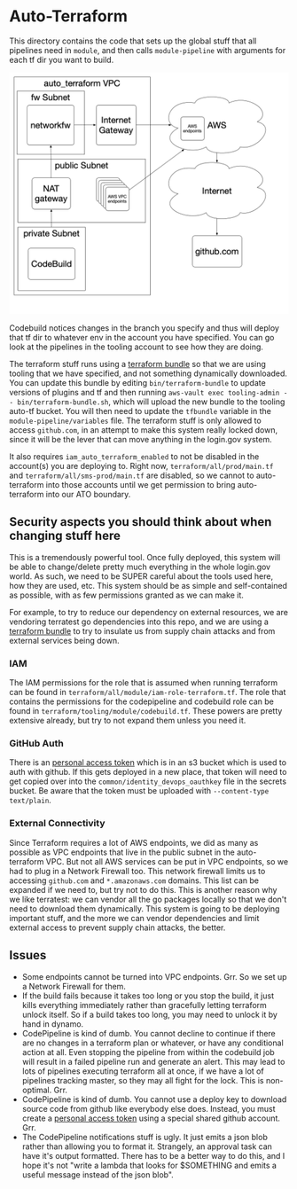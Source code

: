 # Auto-Terraform

This directory contains the code that sets up the global stuff that all pipelines need
in `module`, and then calls `module-pipeline` with arguments for each tf dir you want
to build.

![auto_terraform Diagram](./auto_terraform.png)

Codebuild notices changes in the branch you specify and thus will deploy that tf dir to whatever
env in the account you have specified.  You can go look at the pipelines in the tooling account
to see how they are doing.

The terraform stuff runs using a [terraform bundle](https://github.com/hashicorp/terraform/tree/master/tools/terraform-bundle)
so that we are using tooling that we have specified, and not something dynamically downloaded.
You can update this bundle by editing `bin/terraform-bundle` to update versions of plugins and tf
and then running `aws-vault exec tooling-admin -- bin/terraform-bundle.sh`,
which will upload the new bundle to the tooling auto-tf bucket.  You will then
need to update the `tfbundle` variable in the `module-pipeline/variables` file.
The terraform stuff is only allowed
to access `github.com`, in an attempt to make this system really locked down,
since it will be the lever that can move anything in the login.gov system.

It also requires `iam_auto_terraform_enabled` to not be disabled in the account(s) you
are deploying to.  Right now, `terraform/all/prod/main.tf` and `terraform/all/sms-prod/main.tf`
are disabled, so we cannot to auto-terraform into those accounts until we get permission
to bring auto-terraform into our ATO boundary.

## Security aspects you should think about when changing stuff here

This is a tremendously powerful tool.  Once fully deployed, this system will
be able to change/delete pretty much everything in the whole login.gov world.
As such, we need to be SUPER careful about the tools used here, how they are
used, etc.  This system should be as simple and self-contained as possible,
with as few permissions granted as we can make it.

For example, to try to reduce our dependency on external resources, we are
vendoring terratest go dependencies into this repo, and we are using a 
[terraform bundle](https://github.com/hashicorp/terraform/tree/master/tools/terraform-bundle)
to try to insulate us from supply chain attacks and from external services
being down.

### IAM

The IAM permissions for the role that is assumed when running terraform can be found
in `terraform/all/module/iam-role-terraform.tf`.  The role that contains the
permissions for the codepipeline and codebuild role can be found in
`terraform/tooling/module/codebuild.tf`.  These powers are pretty extensive already,
but try to not expand them unless you need it.

### GitHub Auth

There is an [personal access token](https://docs.github.com/en/github/authenticating-to-github/creating-a-personal-access-token)
which is in an s3 bucket which is used to auth with github.
If this gets deployed in a new place, that token will need to get copied over into
the `common/identity_devops_oauthkey` file in the secrets bucket.
Be aware that the token must be uploaded with `--content-type text/plain`.

### External Connectivity

Since Terraform requires a lot of AWS endpoints, we did as many as possible as VPC
endpoints that live in the public subnet in the auto-terraform VPC.  But not all
AWS services can be put in VPC endpoints, so we had to plug in a Network Firewall
too.  This network firewall limits us to accessing `github.com` and `*.amazonaws.com`
domains.  This list can be expanded if we need to, but try not to do this.  This is
another reason why we like terratest:  we can vendor all the go packages locally
so that we don't need to download them dynamically.  This system is going to be 
deploying important stuff, and the more we can vendor dependencies and limit
external access to prevent supply chain attacks, the better.

## Issues

* Some endpoints cannot be turned into VPC endpoints.  Grr.  So we set up
  a Network Firewall for them.
* If the build fails because it takes too long or you stop the build,
  it just kills everything immediately rather than gracefully letting terraform
  unlock itself.  So if a build takes too long, you may need to unlock
  it by hand in dynamo.
* CodePipeline is kind of dumb.  You cannot decline to continue if there
  are no changes in a terraform plan or whatever, or have any conditional
  action at all.  Even stopping the pipeline from within the codebuild job
  will result in a failed pipeline run and generate an alert.
  This may lead to lots of pipelines executing terraform all at once,
  if we have a lot of pipelines tracking master,
  so they may all fight for the lock.  This is non-optimal.  Grr.
* CodePipeline is kind of dumb.  You cannot use a deploy key to download
  source code from github like everybody else does.  Instead, you must create a
  [personal access token](https://docs.github.com/en/github/authenticating-to-github/creating-a-personal-access-token)
  using a special shared github account.  Grr.
* The CodePipeline notifications stuff is ugly.  It just emits a json blob
  rather than allowing you to format it.  Strangely, an approval task can
  have it's output formatted.  There has to be a better way to do this,
  and I hope it's not "write a lambda that looks for $SOMETHING and emits
  a useful message instead of the json blob".

